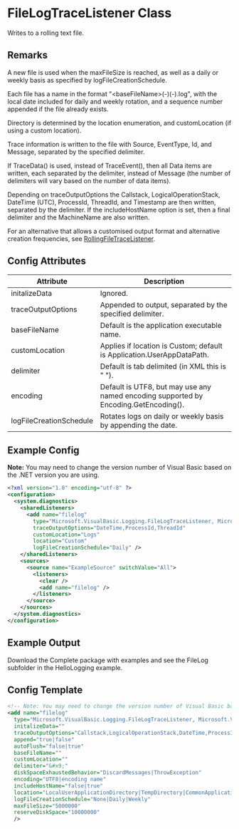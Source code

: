 # FileLogTraceListener Class

Writes to a rolling text file.

## Remarks

A new file is used when the maxFileSize is reached, as well as a daily or weekly
basis as specified by logFileCreationSchedule. 

Each file has a name in the format "<directory>\<baseFileName>(-<yyyy-MM-dd>)(-<seq>).log",
with the local date included for daily and weekly rotation, and a sequence number
appended if the file already exists.

Directory is determined by the location enumeration, and customLocation (if using
a custom location).

Trace information is written to the file with Source, EventType, Id, and Message, 
separated by the specified delimiter.

If TraceData() is used, instead of TraceEvent(), then all Data items are written,
each separated by the delimiter, instead of Message (the number of delimiters will
vary based on the number of data items).

Depending on traceOutputOptions the Callstack, LogicalOperationStack, 
DateTime (UTC), ProcessId, ThreadId, and Timestamp are then written, separated
by the delimiter. If the includeHostName option is set, then a final delimiter and
the MachineName are also written.

For an alternative that allows a customised output format and alternative creation
frequencies, see [RollingFileTraceListener](RollingFileTraceListener.md).
	
## Config Attributes

| Attribute | Description |
| --------- | ----------- |
| initalizeData | Ignored. |
| traceOutputOptions | Appended to output, separated by the specified delimiter. |
| baseFileName | Default is the application executable name. |
| customLocation | Applies if location is Custom; default is Application.UserAppDataPath. |
| delimiter | Default is tab delimited (in XML this is "&#x9;"). |
| encoding | Default is UTF8, but may use any named encoding supported by Encoding.GetEncoding(). |
| logFileCreationSchedule | Rotates logs on daily or weekly basis by appending the date. |

## Example Config

**Note:** You may need to change the version number of Visual Basic based on the .NET version you are using.

```xml
<?xml version="1.0" encoding="utf-8" ?>
<configuration>
  <system.diagnostics>
    <sharedListeners>
      <add name="filelog"
        type="Microsoft.VisualBasic.Logging.FileLogTraceListener, Microsoft.VisualBasic, Version=9.0.0.0, Culture=neutral, PublicKeyToken=b03f5f7f11d50a3a"
        traceOutputOptions="DateTime,ProcessId,ThreadId"
        customLocation="Logs"
        location="Custom"
        logFileCreationSchedule="Daily" />
    </sharedListeners>
    <sources>
      <source name="ExampleSource" switchValue="All">
        <listeners>
          <clear />
          <add name="filelog" />
        </listeners>
      </source>
    </sources>
  </system.diagnostics>
</configuration>
```

## Example Output

Download the Complete package with examples and see the FileLog subfolder in the HelloLogging example.

## Config Template

```xml
<!-- Note: You may need to change the version number of Visual Basic based on the .NET version you are using. -->
<add name="filelog"
  type="Microsoft.VisualBasic.Logging.FileLogTraceListener, Microsoft.VisualBasic, Version=9.0.0.0, Culture=neutral, PublicKeyToken=b03f5f7f11d50a3a"
  initalizeData=""
  traceOutputOptions="Callstack,LogicalOperationStack,DateTime,ProcessId,ThreadId,Timestamp,"
  append="true|false"
  autoFlush="false|true"
  baseFileName=""
  customLocation=""
  delimiter="&#x9;"
  diskSpaceExhaustedBehavior="DiscardMessages|ThrowException"
  encoding="UTF8|encoding name"
  includeHostName="false|true"
  location="LocalUserApplicationDirectory|TempDirectory|CommonApplicationDirectory|ExecutableDirectory|Custom"
  logFileCreationSchedule="None|Daily|Weekly"
  maxFileSize="5000000"
  reserveDiskSpace="10000000"
  />
```

